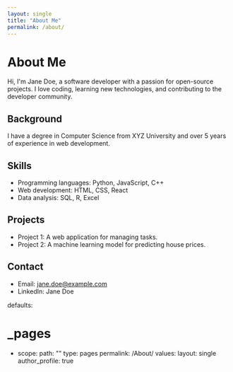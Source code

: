 ```yaml
---
layout: single
title: "About Me"
permalink: /about/
---
```


# About Me

Hi, I'm Jane Doe, a software developer with a passion for open-source projects. I love coding, learning new technologies, and contributing to the developer community.

## Background

I have a degree in Computer Science from XYZ University and over 5 years of experience in web development.

## Skills

- Programming languages: Python, JavaScript, C++
- Web development: HTML, CSS, React
- Data analysis: SQL, R, Excel

## Projects

- Project 1: A web application for managing tasks.
- Project 2: A machine learning model for predicting house prices.

## Contact

- Email: jane.doe@example.com
- LinkedIn: Jane Doe

defaults:
  # _pages
  - scope:
      path: ""
      type: pages
    permalink: /About/
    values:
      layout: single
      author_profile: true


